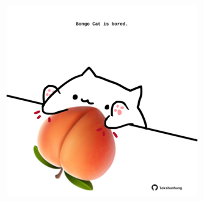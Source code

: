 <!-- built at 13/05/2022, 03:35:36 UTC -->
<p align="center">
  <img width="500" height="500" src="./ReadmeImage.svg">
</p>
